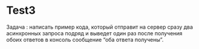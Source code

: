 # Test3
Задача : написать пример кода, который отправит на сервер сразу два асинхронных
запроса подряд и выведет один раз после получения обоих ответов в консоль
сообщение “оба ответа получены”.
